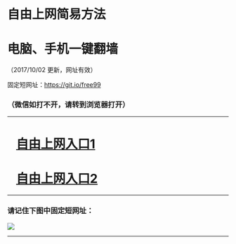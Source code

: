 ﻿# 自由上网简易方法

# 电脑、手机一键翻墙

（2017/10/02 更新，网址有效）

固定短网址：https://git.io/free99

### （微信如打不开，请转到浏览器打开）


***





# &nbsp;&nbsp; <a href="http://ft1450217609.fwtz-zhenx1001.xyz/fwqtz01.html?t=100200129486 " target="_blank">自由上网入口1</a>
# &nbsp;&nbsp; <a href="http://ft3168924592.fw-tzzhen1002.xyz/fwqtz02.html?t=100200120200 " target="_blank">自由上网入口2</a>
***

### 请记住下图中固定短网址：

<img src="https://s3-us-west-2.amazonaws.com/fwq-1001/yjfq-20170905okok.png" /> 


***


